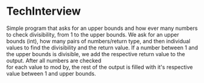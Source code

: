 # TechInterview
Simple program that asks for an upper bounds and how ever many numbers to check divisibility, from 1 to the upper bounds. 
We ask for an upper bounds (int), how many pairs of numbers/return type, and then individual values to find the divisibility and the return value. 
If a number between 1 and the upper bounds is divisible, we add the respective return value to the output. After all numbers are checked  
for each value to mod by, the rest of the output is filled with it's respective value between 1 and upper bounds.